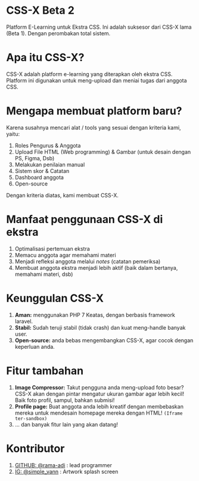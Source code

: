 
# CSS-X Beta 2
Platform E-Learning untuk Ekstra CSS.
Ini adalah suksesor dari CSS-X lama (Beta 1). Dengan perombakan total sistem.

# Apa itu CSS-X?
CSS-X adalah platform e-learning yang diterapkan oleh ekstra CSS. Platform ini digunakan untuk meng-upload dan meniai tugas dari anggota CSS.

# Mengapa membuat platform baru?
Karena susahnya mencari alat / tools yang sesuai dengan kriteria kami, yaitu:
1. Roles Pengurus & Anggota
2. Upload File HTML (Web programming) & Gambar (untuk desain dengan PS, Figma, Dsb)
3. Melakukan penilaian manual
4. Sistem skor & Catatan
5. Dashboard anggota
6. Open-source

Dengan kriteria diatas, kami membuat CSS-X.

# Manfaat penggunaan CSS-X di ekstra
1. Optimalisasi pertemuan ekstra
2. Memacu anggota agar memahami materi 
3. Menjadi refleksi anggota melalui *notes* (catatan pemeriksa)
4. Membuat anggota ekstra menjadi lebih aktif (baik dalam bertanya, memahami materi, dsb)

# Keunggulan CSS-X
1. **Aman:** menggunakan PHP 7 Keatas, dengan berbasis framework laravel.
2. **Stabil:** Sudah teruji stabil (tidak crash) dan kuat meng-handle banyak user.
3. **Open-source:** anda bebas mengembangkan CSS-X, agar cocok dengan keperluan anda.

# Fitur tambahan
1. **Image Compressor:** Takut pengguna anda meng-upload foto besar? CSS-X akan dengan pintar mengatur ukuran gambar agar lebih kecil! Baik foto profil, sampul, bahkan submisi!
2. **Profile page:** Buat anggota anda lebih kreatif dengan membebaskan mereka untuk mendesain homepage mereka dengan HTML! `(Iframe ter-sandbox)`
3. ... dan banyak fitur lain yang akan datang!

# Kontributor
1. [GITHUB: @rama-adi](https://github.com/rama-adi) : lead programmer
2. [IG: @simple_vann](https://instagram.com/simple_vann) : Artwork splash screen
